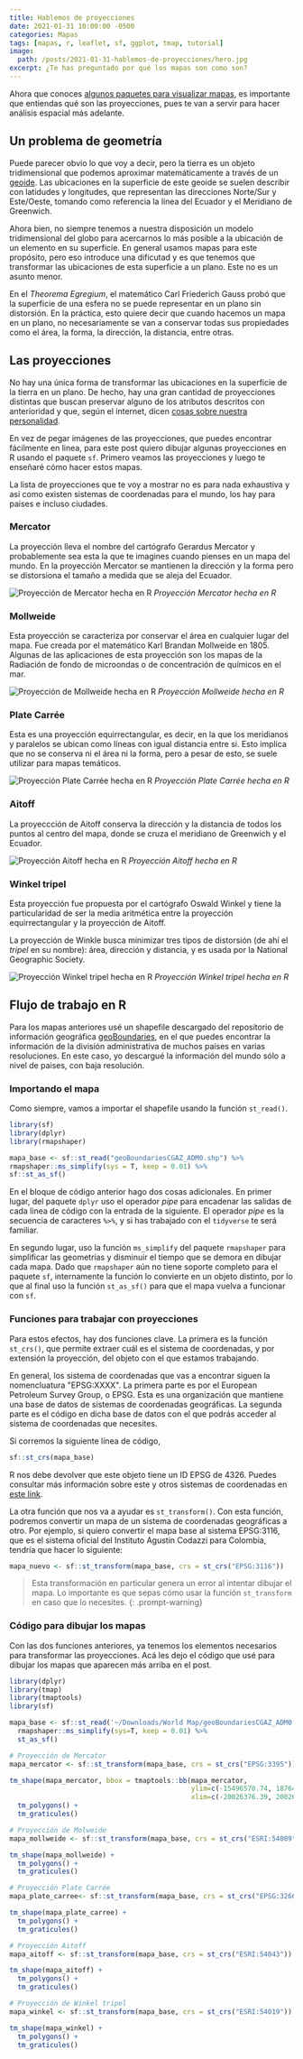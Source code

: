 ```yaml
---
title: Hablemos de proyecciones
date: 2021-01-31 10:00:00 -0500
categories: Mapas
tags: [mapas, r, leaflet, sf, ggplot, tmap, tutorial]
image: 
  path: /posts/2021-01-31-hablemos-de-proyecciones/hero.jpg
excerpt: ¿Te has preguntado por qué los mapas son como son?
---
```


Ahora que conoces [algunos paquetes para visualizar mapas](https://camartinezbu.github.io/posts/4-paquetes-que-debes-conocer-para-hacer-mapas-en-r/), es importante que entiendas qué son las proyecciones, pues te van a servir para hacer análisis espacial más adelante.

## Un problema de geometría

Puede parecer obvio lo que voy a decir, pero la tierra es un objeto tridimensional que podemos aproximar matemáticamente a través de un [geoide](https://es.wikipedia.org/wiki/Geoide). Las ubicaciones en la superficie de este geoide se suelen describir con latidudes y longitudes, que representan las direcciones Norte/Sur y Este/Oeste, tomando como referencia la línea del Ecuador y el Meridiano de Greenwich.

Ahora bien, no siempre tenemos a nuestra disposición un modelo tridimensional del globo para acercarnos lo más posible a la ubicación de un elemento en su superficie. En general usamos mapas para este propósito, pero eso introduce una dificutad y es que tenemos que transformar las ubicaciones de esta superficie a un plano. Este no es un asunto menor.

En el *Theorema Egregium*, el matemático Carl Friederich Gauss probó que la superficie de una esfera no se puede representar en un plano sin distorsión. En la práctica, esto quiere decir que cuando hacemos un mapa en un plano, no necesariamente se van a conservar todas sus propiedades como el área, la forma, la dirección, la distancia, entre otras.

## Las proyecciones

No hay una única forma de transformar las ubicaciones en la superficie de la tierra en un plano. De hecho, hay una gran cantidad de proyecciones distintas que buscan preservar alguno de los atributos descritos con anterioridad y que, según el internet, dicen [cosas sobre nuestra personalidad](https://xkcd.com/977/).

En vez de pegar imágenes de las proyecciones, que puedes encontrar fácilmente en linea, para este post quiero dibujar algunas proyecciones en R usando el paquete `sf`. Primero veamos las proyecciones y luego te enseñaré cómo hacer estos mapas.

La lista de proyecciones que te voy a mostrar no es para nada exhaustiva y así como existen sistemas de coordenadas para el mundo, los hay para paises e incluso ciudades.

### Mercator

La proyección lleva el nombre del cartógrafo Gerardus Mercator y probablemente sea esta la que te imagines cuando pienses en un mapa del mundo. En la proyección Mercator se mantienen la dirección y la forma pero se distorsiona el tamaño a medida que se aleja del Ecuador.

![Proyección de Mercator hecha en R](/posts/2021-01-31-hablemos-de-proyecciones/mapa_mercator.png)
*Proyección Mercator hecha en R*

### Mollweide

Esta proyección se caracteriza por conservar el área en cualquier lugar del mapa. Fue creada por el matemático Karl Brandan Mollweide en 1805. Algunas de las aplicaciones de esta proyección son los mapas de la Radiación de fondo de microondas o de concentración de químicos en el mar.

![Proyección de Mollweide hecha en R](/posts/2021-01-31-hablemos-de-proyecciones/mapa_mollweide.png)
*Proyección Mollweide hecha en R*

### Plate Carrée

Esta es una proyección equirrectangular, es decir, en la que los meridianos y paralelos se ubican como líneas  con igual distancia entre si. Esto implica que no se conserva ni el área ni la forma, pero a pesar de esto, se suele utilizar para mapas temáticos.

![Proyección Plate Carrée hecha en R](/posts/2021-01-31-hablemos-de-proyecciones/mapa_plate_carree.png)
*Proyección Plate Carrée hecha en R*

### Aitoff

La proyeccción de Aitoff conserva la dirección y la distancia de todos los puntos al centro del mapa, donde se cruza el meridiano de Greenwich y el Ecuador.

![Proyección Aitoff hecha en R](/posts/2021-01-31-hablemos-de-proyecciones/mapa_aitoff.png)
*Proyección Aitoff hecha en R*

### Winkel tripel

Esta proyección fue propuesta por el cartógrafo Oswald Winkel y tiene la particularidad de ser la media aritmética entre la proyección equirrectangular y la proyección de Aitoff.

La proyección de Winkle busca minimizar tres tipos de distorsión (de ahí el *tripel* en su nombre): área, dirección y distancia, y es usada por la National Geographic Society.

![Proyección Winkel tripel hecha en R](/posts/2021-01-31-hablemos-de-proyecciones/mapa_winkel.png)
*Proyección Winkel tripel hecha en R*

## Flujo de trabajo en R

Para los mapas anteriores usé un shapefile descargado del repositorio de información geográfica [geoBoundaries](https://www.geoboundaries.org/index.html#tabs1-js), en el que puedes encontrar la información de la división administrativa de muchos países en varias resoluciones. En este caso, yo descargué la información del mundo sólo a nivel de paises, con baja resolución.

### Importando el mapa

Como siempre, vamos a importar el shapefile usando la función `st_read()`.

```r
library(sf)
library(dplyr)
library(rmapshaper)

mapa_base <- sf::st_read("geoBoundariesCGAZ_ADM0.shp") %>%
rmapshaper::ms_simplify(sys = T, keep = 0.01) %>%
sf::st_as_sf()
```

En el bloque de código anterior hago dos cosas adicionales. En primer lugar, del paquete `dplyr` uso el operador *pipe* para encadenar las salidas de cada linea de código con la entrada de la siguiente. El operador *pipe* es la secuencia de caracteres `%>%`, y si has trabajado con el `tidyverse` te será familiar.

En segundo lugar, uso la función `ms_simplify` del paquete `rmapshaper` para simplificar las geometrías y disminuir el tiempo que se demora en dibujar cada mapa. Dado que `rmapshaper` aún no tiene soporte completo para el paquete `sf`, internamente la función lo convierte en un objeto distinto, por lo que al final uso la función `st_as_sf()` para que el mapa vuelva a funcionar con `sf`.

### Funciones para trabajar con proyecciones

Para estos efectos, hay dos funciones clave. La primera es la función `st_crs()`, que permite extraer cuál es el sistema de coordenadas, y por extensión la proyección, del objeto con el que estamos trabajando. 

En general, los sistema de coordenadas que vas a encontrar siguen la nomencluatura "EPSG:XXXX". La primera parte es por el European Petroleum Survey Group, o EPSG. Esta es una organización que mantiene una base de datos de sistemas de coordenadas geográficas. La segunda parte es el código en dicha base de datos con el que podrás acceder al sistema de coordenadas que necesites.

Si corremos la siguiente línea de código, 

```r
sf::st_crs(mapa_base)
```

R nos debe devolver que este objeto tiene un ID EPSG de 4326. Puedes consultar más información sobre este y otros sistemas de coordenadas en [este link](https://epsg.io/4326).

La otra función que nos va a ayudar es `st_transform()`. Con esta función, podremos convertir un mapa de un sistema de coordenadas geográficas a otro. Por ejemplo, si quiero convertir el mapa base al sistema EPSG:3116, que es el sistema oficial del Instituto Agustin Codazzi para Colombia, tendría que hacer lo siguiente:

```r
mapa_nuevo <- sf::st_transform(mapa_base, crs = st_crs("EPSG:3116"))
```

> Esta transformación en particular genera un error al intentar dibujar el mapa. Lo importante es que sepas cómo usar la función `st_transform` en caso que lo necesites.
{: .prompt-warning}

### Código para dibujar los mapas

Con las dos funciones anteriores, ya tenemos los elementos necesarios para transformar las proyecciones. Acá les dejo el código que usé para dibujar los mapas que aparecen más arriba en el post.

```r
library(dplyr)
library(tmap)
library(tmaptools)
library(sf)

mapa_base <- sf::st_read('~/Downloads/World Map/geoBoundariesCGAZ_ADM0.shp') %>%
  rmapshaper::ms_simplify(sys=T, keep = 0.01) %>%
  st_as_sf()

# Proyección de Mercator
mapa_mercator <- sf::st_transform(mapa_base, crs = st_crs("EPSG:3395"))

tm_shape(mapa_mercator, bbox = tmaptools::bb(mapa_mercator, 
                                             ylim=c(-15496570.74, 18764656.23),
                                             xlim=c(-20026376.39, 20026376.39))) +
  tm_polygons() +
  tm_graticules()

# Proyección de Molweide
mapa_mollweide <- sf::st_transform(mapa_base, crs = st_crs("ESRI:54009"))

tm_shape(mapa_mollweide) +
  tm_polygons() +
  tm_graticules()

# Proyección Plate Carrée
mapa_plate_carree<- sf::st_transform(mapa_base, crs = st_crs("EPSG:32662"))

tm_shape(mapa_plate_carree) +
  tm_polygons() +
  tm_graticules()

# Proyección Aitoff
mapa_aitoff <- sf::st_transform(mapa_base, crs = st_crs("ESRI:54043"))

tm_shape(mapa_aitoff) +
  tm_polygons() +
  tm_graticules()

# Proyección de Winkel tripel
mapa_winkel <- sf::st_transform(mapa_base, crs = st_crs("ESRI:54019"))

tm_shape(mapa_winkel) +
  tm_polygons() +
  tm_graticules()
```